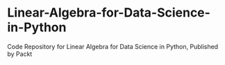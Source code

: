 


# Linear-Algebra-for-Data-Science-in-Python
Code Repository for Linear Algebra for Data Science in Python, Published by Packt

